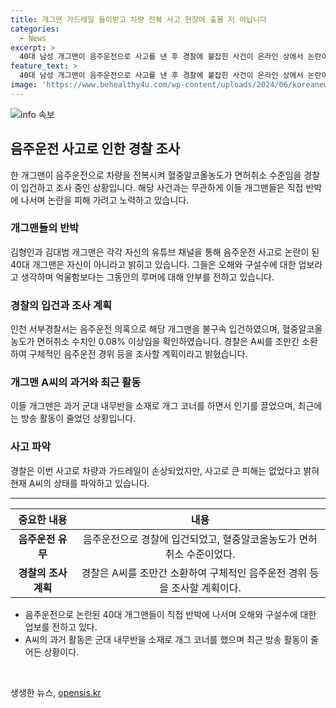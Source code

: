 ```yaml
---
title: 개그맨 가드레일 들이받고 차량 전복 사고 현장에 출몰 저 아닙니다
categories:
  - News
excerpt: >
  40대 남성 개그맨이 음주운전으로 사고를 낸 후 경찰에 붙잡힌 사건이 온라인 상에서 논란이 되고 있다. 하지만 해당 개그맨들은 이와 무관하다고 반박했다. 경찰은 혈중알코올농도가 면허취소 수준이었던 A씨를 불구속 입건했으며, A씨는 사고로 가드레일을 들이받았지만 크게 다치지 않았다고 밝혔다. A씨는 음주운전 혐의로 조만간 조사를 받을 예정이다.
feature_text: >
  40대 남성 개그맨이 음주운전으로 사고를 낸 후 경찰에 붙잡힌 사건이 온라인 상에서 논란이 되고 있다. 하지만 해당 개그맨들은 이와 무관하다고 반박했다. 경찰은 혈중알코올농도가 면허취소 수준이었던 A씨를 불구속 입건했으며, A씨는 사고로 가드레일을 들이받았지만 크게 다치지 않았다고 밝혔다. A씨는 음주운전 혐의로 조만간 조사를 받을 예정이다.
image: 'https://www.behealthy4u.com/wp-content/uploads/2024/06/koreanews.jpg'
---
```


<p><img src="https://www.behealthy4u.com/wp-content/uploads/2024/06/koreanews.jpg" alt="info 속보" /></p>

<h2 data-ke-size="size26">음주운전 사고로 인한 경찰 조사</h2>

<p data-ke-size="size16">한 개그맨이 음주운전으로 차량을 전복시켜 혈중알코올농도가 면허취소 수준임을 경찰이 입건하고 조사 중인 상황입니다. 해당 사건과는 무관하게 이들 개그맨들은 직접 반박에 나서며 논란을 피해 가려고 노력하고 있습니다.</p>

<h3>개그맨들의 반박</h3>

<p data-ke-size="size16">김형인과 김대범 개그맨은 각각 자신의 유튜브 채널을 통해 음주운전 사고로 논란이 된 40대 개그맨은 자신이 아니라고 밝히고 있습니다. 그들은 오해와 구설수에 대한 업보라고 생각하며 억울함보다는 그동안의 루머에 대해 안부를 전하고 있습니다.</p>

<h3>경찰의 입건과 조사 계획</h3>

<p data-ke-size="size16">인천 서부경찰서는 음주운전 의혹으로 해당 개그맨을 불구속 입건하였으며, 혈중알코올농도가 면허취소 수치인 0.08% 이상임을 확인하였습니다. 경찰은 A씨를 조만간 소환하여 구체적인 음주운전 경위 등을 조사할 계획이라고 밝혔습니다.</p>

<h3>개그맨 A씨의 과거와 최근 활동</h3>

<p data-ke-size="size16">이들 개그맨은 과거 군대 내무반을 소재로 개그 코너를 하면서 인기를 끌었으며, 최근에는 방송 활동이 줄었던 상황입니다.</p>

<h3>사고 파악</h3>

<p data-ke-size="size16">경찰은 이번 사고로 차량과 가드레일이 손상되었지만, 사고로 큰 피해는 없었다고 밝혀 현재 A씨의 상태를 파악하고 있습니다.</p>

<hr>

<table>
    <thead>
        <tr>
            <th><b>중요한 내용</b></th>
            <th><b>내용</b></th>
        </tr>
    </thead>
    <tbody>
        <tr>
            <td style="text-align: center; height: 17px;"><b>음주운전 유무</b></td>
            <td style="text-align: center; height: 17px;">음주운전으로 경찰에 입건되었고, 혈중알코올농도가 면허취소 수준이었다.</td>
        </tr>
        <tr>
            <td style="text-align: center; height: 17px;"><b>경찰의 조사 계획</b></td>
            <td style="text-align: center; height: 17px;">경찰은 A씨를 조만간 소환하여 구체적인 음주운전 경위 등을 조사할 계획이다.</td>
        </tr>
    </tbody>
</table>

<ul>
    <li>음주운전으로 논란된 40대 개그맨들이 직접 반박에 나서며 오해와 구설수에 대한 업보를 전하고 있다.</li>
    <li>A씨의 과거 활동은 군대 내무반을 소재로 개그 코너를 했으며 최근 방송 활동이 줄어든 상황이다.</li>
</ul>

<p data-ke-size="size16">&nbsp;</p>
생생한 뉴스, <a href="https://opensis.kr" rel="dofollow">opensis.kr</a>


